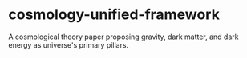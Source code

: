 # cosmology-unified-framework
A cosmological theory paper proposing gravity, dark matter, and dark energy as universe's primary pillars.
